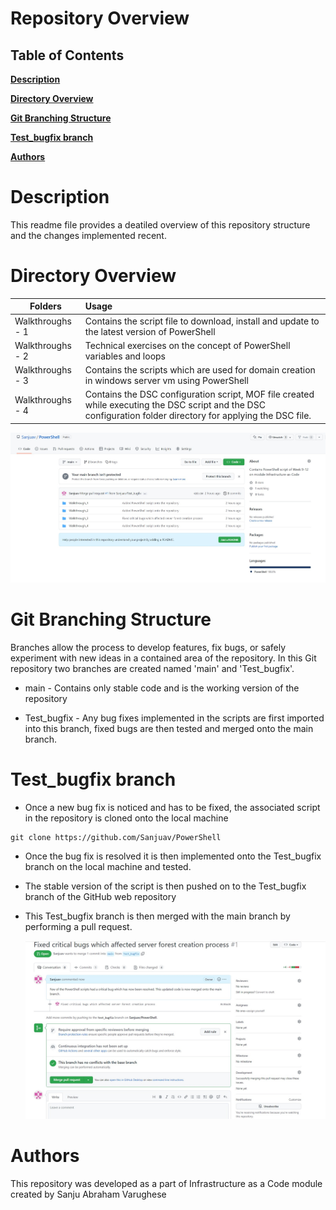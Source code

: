 # Repository Overview

 

## Table of Contents

**[Description](#description)**<br>

**[Directory Overview](#Directory-Overview)**<br>

**[Git Branching Structure](#Git-Branching-Structure)**<br>

**[Test_bugfix branch](#Test_bugfix-branch)**<br>

**[Authors](#authors)**<br>

 

# Description

This readme file provides a deatiled overview of this repository structure and the changes implemented recent.

 

# Directory Overview

| Folders   |      Usage      |
|----------| :---------------|
| Walkthroughs - 1 | Contains the script file to download, install and update to the latest version of PowerShell
| Walkthroughs - 2 | Technical exercises on the concept of PowerShell variables and loops
| Walkthroughs - 3 | Contains the scripts which are used for domain creation in windows server vm using PowerShell
| Walkthroughs - 4  | Contains the DSC configuration script, MOF file created while executing the DSC script and the DSC configuration folder directory for applying the DSC file.



 ![image.png](https://github.com/Sanjuav/PowerShell/blob/d119d06abea9e0c2efb8eddc306714df92533d7c/Documentation/repositorystr.jpg)

# Git Branching Structure

Branches allow the process to develop features, fix bugs, or safely experiment with new ideas in a contained area of the repository. In this Git repository two branches are created named 'main' and 'Test_bugfix'.

- main - Contains only stable code and is the working version of the repository

- Test_bugfix - Any bug fixes implemented in the scripts are first imported into this branch, fixed bugs are then tested and merged onto the main branch.

 
 

# Test_bugfix branch
- Once a new bug fix is noticed and has to be fixed, the associated script in the repository is cloned onto the local machine

```
git clone https://github.com/Sanjuav/PowerShell

```

- Once the bug fix is resolved it is then implemented onto the Test_bugfix branch on the local machine and tested.
- The stable version of the script is then pushed on to the Test_bugfix branch of the GitHub web repository
- This Test_bugfix branch is then merged with the main branch by performing a pull request.

  ![image.png](https://github.com/Sanjuav/PowerShell/blob/d119d06abea9e0c2efb8eddc306714df92533d7c/Documentation/merging.jpg)

# Authors

 

This repository was developed as a part of Infrastructure as a Code module created by Sanju Abraham Varughese
